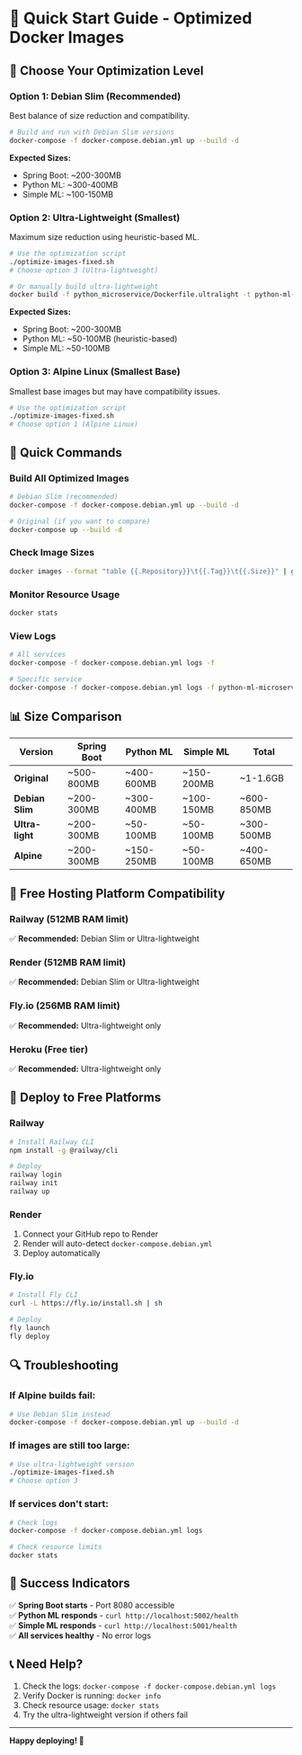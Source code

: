 # 🚀 Quick Start Guide - Optimized Docker Images

## 🎯 **Choose Your Optimization Level**

### **Option 1: Debian Slim (Recommended)**
Best balance of size reduction and compatibility.

```bash
# Build and run with Debian Slim versions
docker-compose -f docker-compose.debian.yml up --build -d
```

**Expected Sizes:**
- Spring Boot: ~200-300MB
- Python ML: ~300-400MB  
- Simple ML: ~100-150MB

### **Option 2: Ultra-Lightweight (Smallest)**
Maximum size reduction using heuristic-based ML.

```bash
# Use the optimization script
./optimize-images-fixed.sh
# Choose option 3 (Ultra-lightweight)

# Or manually build ultra-lightweight
docker build -f python_microservice/Dockerfile.ultralight -t python-ml-ultralight ./python_microservice
```

**Expected Sizes:**
- Spring Boot: ~200-300MB
- Python ML: ~50-100MB (heuristic-based)
- Simple ML: ~50-100MB

### **Option 3: Alpine Linux (Smallest Base)**
Smallest base images but may have compatibility issues.

```bash
# Use the optimization script
./optimize-images-fixed.sh
# Choose option 1 (Alpine Linux)
```

## 🔧 **Quick Commands**

### **Build All Optimized Images**
```bash
# Debian Slim (recommended)
docker-compose -f docker-compose.debian.yml up --build -d

# Original (if you want to compare)
docker-compose up --build -d
```

### **Check Image Sizes**
```bash
docker images --format "table {{.Repository}}\t{{.Tag}}\t{{.Size}}" | grep -E "(malicious-url-detector|ml-microservice)"
```

### **Monitor Resource Usage**
```bash
docker stats
```

### **View Logs**
```bash
# All services
docker-compose -f docker-compose.debian.yml logs -f

# Specific service
docker-compose -f docker-compose.debian.yml logs -f python-ml-microservice
```

## 📊 **Size Comparison**

| Version | Spring Boot | Python ML | Simple ML | Total |
|---------|-------------|-----------|-----------|-------|
| **Original** | ~500-800MB | ~400-600MB | ~150-200MB | ~1-1.6GB |
| **Debian Slim** | ~200-300MB | ~300-400MB | ~100-150MB | ~600-850MB |
| **Ultra-light** | ~200-300MB | ~50-100MB | ~50-100MB | ~300-500MB |
| **Alpine** | ~200-300MB | ~150-250MB | ~50-100MB | ~400-650MB |

## 🎯 **Free Hosting Platform Compatibility**

### **Railway** (512MB RAM limit)
✅ **Recommended:** Debian Slim or Ultra-lightweight

### **Render** (512MB RAM limit)
✅ **Recommended:** Debian Slim or Ultra-lightweight

### **Fly.io** (256MB RAM limit)
✅ **Recommended:** Ultra-lightweight only

### **Heroku** (Free tier)
✅ **Recommended:** Ultra-lightweight only

## 🚀 **Deploy to Free Platforms**

### **Railway**
```bash
# Install Railway CLI
npm install -g @railway/cli

# Deploy
railway login
railway init
railway up
```

### **Render**
1. Connect your GitHub repo to Render
2. Render will auto-detect `docker-compose.debian.yml`
3. Deploy automatically

### **Fly.io**
```bash
# Install Fly CLI
curl -L https://fly.io/install.sh | sh

# Deploy
fly launch
fly deploy
```

## 🔍 **Troubleshooting**

### **If Alpine builds fail:**
```bash
# Use Debian Slim instead
docker-compose -f docker-compose.debian.yml up --build -d
```

### **If images are still too large:**
```bash
# Use ultra-lightweight version
./optimize-images-fixed.sh
# Choose option 3
```

### **If services don't start:**
```bash
# Check logs
docker-compose -f docker-compose.debian.yml logs

# Check resource limits
docker stats
```

## 🎉 **Success Indicators**

✅ **Spring Boot starts** - Port 8080 accessible  
✅ **Python ML responds** - `curl http://localhost:5002/health`  
✅ **Simple ML responds** - `curl http://localhost:5001/health`  
✅ **All services healthy** - No error logs  

## 📞 **Need Help?**

1. Check the logs: `docker-compose -f docker-compose.debian.yml logs`
2. Verify Docker is running: `docker info`
3. Check resource usage: `docker stats`
4. Try the ultra-lightweight version if others fail

---

**Happy deploying! 🚀** 